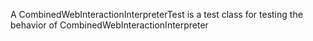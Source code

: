 A CombinedWebInteractionInterpreterTest is a test class for testing the behavior of CombinedWebInteractionInterpreter